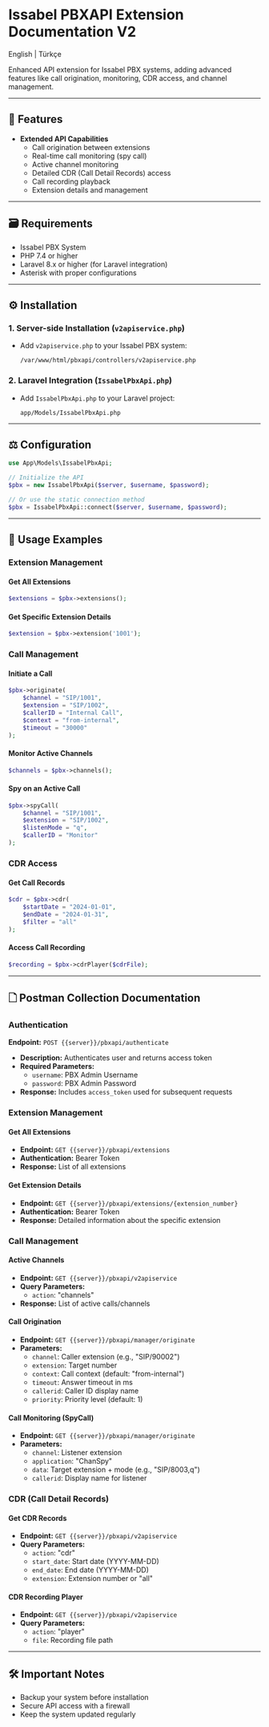 # Issabel PBXAPI Extension Documentation V2

English | Türkçe

Enhanced API extension for Issabel PBX systems, adding advanced features like call origination, monitoring, CDR access, and channel management.

---

## 🚀 Features

- **Extended API Capabilities**
  - Call origination between extensions
  - Real-time call monitoring (spy call)
  - Active channel monitoring
  - Detailed CDR (Call Detail Records) access
  - Call recording playback
  - Extension details and management

---

## 🗃️ Requirements

- Issabel PBX System
- PHP 7.4 or higher
- Laravel 8.x or higher (for Laravel integration)
- Asterisk with proper configurations

---

## ⚙️ Installation

### 1. Server-side Installation (`v2apiservice.php`)
- Add `v2apiservice.php` to your Issabel PBX system:
  ```
  /var/www/html/pbxapi/controllers/v2apiservice.php
  ```

### 2. Laravel Integration (`IssabelPbxApi.php`)
- Add `IssabelPbxApi.php` to your Laravel project:
  ```
  app/Models/IssabelPbxApi.php
  ```

---

## ⚖️ Configuration

```php
use App\Models\IssabelPbxApi;

// Initialize the API
$pbx = new IssabelPbxApi($server, $username, $password);

// Or use the static connection method
$pbx = IssabelPbxApi::connect($server, $username, $password);
```

---

## 📱 Usage Examples

### Extension Management

#### Get All Extensions
```php
$extensions = $pbx->extensions();
```

#### Get Specific Extension Details
```php
$extension = $pbx->extension('1001');
```

### Call Management

#### Initiate a Call
```php
$pbx->originate(
    $channel = "SIP/1001",
    $extension = "SIP/1002",
    $callerID = "Internal Call",
    $context = "from-internal",
    $timeout = "30000"
);
```

#### Monitor Active Channels
```php
$channels = $pbx->channels();
```

#### Spy on an Active Call
```php
$pbx->spyCall(
    $channel = "SIP/1001",
    $extension = "SIP/1002",
    $listenMode = "q",
    $callerID = "Monitor"
);
```

### CDR Access

#### Get Call Records
```php
$cdr = $pbx->cdr(
    $startDate = "2024-01-01",
    $endDate = "2024-01-31",
    $filter = "all"
);
```

#### Access Call Recording
```php
$recording = $pbx->cdrPlayer($cdrFile);
```

---

## 🗋 Postman Collection Documentation

### Authentication

**Endpoint:** `POST {{server}}/pbxapi/authenticate`

- **Description:** Authenticates user and returns access token
- **Required Parameters:**
  - `username`: PBX Admin Username
  - `password`: PBX Admin Password
- **Response:** Includes `access_token` used for subsequent requests

### Extension Management

#### Get All Extensions
- **Endpoint:** `GET {{server}}/pbxapi/extensions`
- **Authentication:** Bearer Token
- **Response:** List of all extensions

#### Get Extension Details
- **Endpoint:** `GET {{server}}/pbxapi/extensions/{extension_number}`
- **Authentication:** Bearer Token
- **Response:** Detailed information about the specific extension

### Call Management

#### Active Channels
- **Endpoint:** `GET {{server}}/pbxapi/v2apiservice`
- **Query Parameters:**
  - `action`: "channels"
- **Response:** List of active calls/channels

#### Call Origination
- **Endpoint:** `GET {{server}}/pbxapi/manager/originate`
- **Parameters:**
  - `channel`: Caller extension (e.g., "SIP/90002")
  - `extension`: Target number
  - `context`: Call context (default: "from-internal")
  - `timeout`: Answer timeout in ms
  - `callerid`: Caller ID display name
  - `priority`: Priority level (default: 1)

#### Call Monitoring (SpyCall)
- **Endpoint:** `GET {{server}}/pbxapi/manager/originate`
- **Parameters:**
  - `channel`: Listener extension
  - `application`: "ChanSpy"
  - `data`: Target extension + mode (e.g., "SIP/8003,q")
  - `callerid`: Display name for listener

### CDR (Call Detail Records)

#### Get CDR Records
- **Endpoint:** `GET {{server}}/pbxapi/v2apiservice`
- **Query Parameters:**
  - `action`: "cdr"
  - `start_date`: Start date (YYYY-MM-DD)
  - `end_date`: End date (YYYY-MM-DD)
  - `extension`: Extension number or "all"

#### CDR Recording Player
- **Endpoint:** `GET {{server}}/pbxapi/v2apiservice`
- **Query Parameters:**
  - `action`: "player"
  - `file`: Recording file path

---

## 🛠️ Important Notes

- Backup your system before installation
- Secure API access with a firewall
- Keep the system updated regularly

